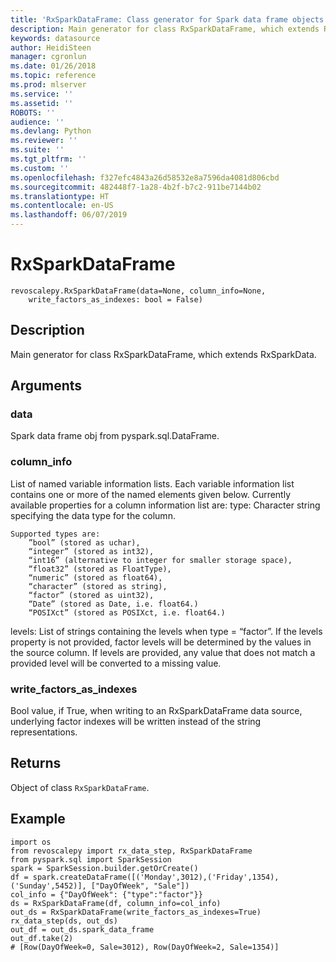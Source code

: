 ```yaml
---
title: 'RxSparkDataFrame: Class generator for Spark data frame objects (revoscalepy)'
description: Main generator for class RxSparkDataFrame, which extends RxSparkData.
keywords: datasource
author: HeidiSteen
manager: cgronlun
ms.date: 01/26/2018
ms.topic: reference
ms.prod: mlserver
ms.service: ''
ms.assetid: ''
ROBOTS: ''
audience: ''
ms.devlang: Python
ms.reviewer: ''
ms.suite: ''
ms.tgt_pltfrm: ''
ms.custom: ''
ms.openlocfilehash: f327efc4843a26d58532e8a7596da4081d806cbd
ms.sourcegitcommit: 482448f7-1a28-4b2f-b7c2-911be7144b02
ms.translationtype: HT
ms.contentlocale: en-US
ms.lasthandoff: 06/07/2019
---
```

# <a name="rxsparkdataframe"></a>RxSparkDataFrame


 



```
revoscalepy.RxSparkDataFrame(data=None, column_info=None,
    write_factors_as_indexes: bool = False)
```





## <a name="description"></a>Description

Main generator for class RxSparkDataFrame, which extends RxSparkData.


## <a name="arguments"></a>Arguments


### <a name="data"></a>data

Spark data frame obj from pyspark.sql.DataFrame.


### <a name="columninfo"></a>column_info

List of named variable information lists. Each variable information list contains one or more of the named elements given below.
Currently available properties for a column information list are: type: Character string specifying the data type for the column.

    Supported types are:
        ”bool” (stored as uchar),
        “integer” (stored as int32),
        “int16” (alternative to integer for smaller storage space),
        “float32” (stored as FloatType),
        “numeric” (stored as float64),
        “character” (stored as string),
        “factor” (stored as uint32),
        “Date” (stored as Date, i.e. float64.)
        “POSIXct” (stored as POSIXct, i.e. float64.)

levels: List of strings containing the levels when type = “factor”. If the levels property is not provided, factor levels will be determined by the values in the source column. If levels are provided, any value that does not match a provided level will be converted to a missing value.


### <a name="writefactorsasindexes"></a>write_factors_as_indexes

Bool value, if True, when writing to an RxSparkDataFrame data source, underlying factor indexes will be written instead of the string representations.


## <a name="returns"></a>Returns

Object of class `RxSparkDataFrame`.


## <a name="example"></a>Example



```
import os
from revoscalepy import rx_data_step, RxSparkDataFrame
from pyspark.sql import SparkSession
spark = SparkSession.builder.getOrCreate()
df = spark.createDataFrame([('Monday',3012),('Friday',1354),('Sunday',5452)], ["DayOfWeek", "Sale"])
col_info = {"DayOfWeek": {"type":"factor"}}
ds = RxSparkDataFrame(df, column_info=col_info)
out_ds = RxSparkDataFrame(write_factors_as_indexes=True)
rx_data_step(ds, out_ds)
out_df = out_ds.spark_data_frame
out_df.take(2)
# [Row(DayOfWeek=0, Sale=3012), Row(DayOfWeek=2, Sale=1354)]
```

